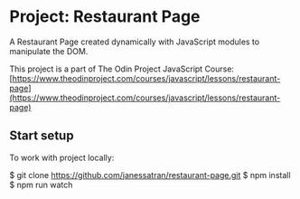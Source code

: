 # Project: Restaurant Page

A Restaurant Page created dynamically with JavaScript modules to manipulate the DOM. 

This project is a part of The Odin Project JavaScript Course: [https://www.theodinproject.com/courses/javascript/lessons/restaurant-page](https://www.theodinproject.com/courses/javascript/lessons/restaurant-page)

## Start setup
To work with project locally:

$ git clone https://github.com/janessatran/restaurant-page.git
$ npm install
$ npm run watch
